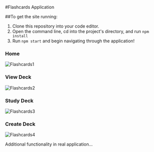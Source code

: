 #Flashcards Application

##To get the site running:
1. Clone this repository into your code editor.
1. Open the command line, cd into the project's directory, and run `npm install`
1. Run `npm start` and begin navigating through the application!

### Home
![Flashcards1](/images/flashcards/flashcards1.png)

### View Deck
![Flashcards2](/images/flashcards/flashcards2.png)

### Study Deck
![Flashcards3](/images/flashcards/flashcards3.png)

### Create Deck
![Flashcards4](/images/flashcards/flashcards4.png)

Additional functionality in real application...